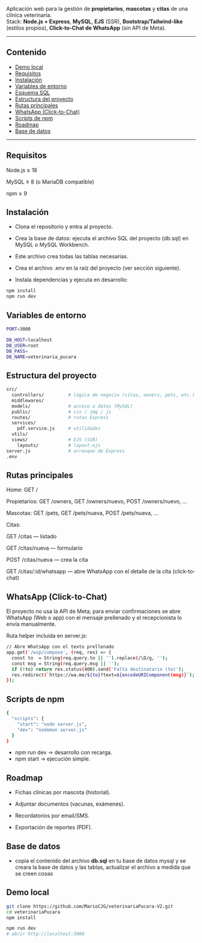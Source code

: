 Aplicación web para la gestión de **propietarios**, **mascotas** y **citas** de una clínica veterinaria.  
Stack: **Node.js + Express**, **MySQL**, **EJS** (SSR), **Bootstrap/Tailwind-like** (estilos propios), **Click-to-Chat de WhatsApp** (sin API de Meta).

---

## Contenido

- [Demo local](#demo-local)
- [Requisitos](#requisitos)
- [Instalación](#instalación)
- [Variables de entorno](#variables-de-entorno)
- [Esquema SQL](#esquema-sql)
- [Estructura del proyecto](#estructura-del-proyecto)
- [Rutas principales](#rutas-principales)
- [WhatsApp (Click-to-Chat)](#whatsapp-click-to-chat)
- [Scripts de npm](#scripts-de-npm)
- [Roadmap](#roadmap)
- [Base de datos](#base-de-datos)

---

## Requisitos

Node.js ≥ 18

MySQL ≥ 8 (o MariaDB compatible)

npm ≥ 9

## Instalación

- Clona el repositorio y entra al proyecto.

- Crea la base de datos: ejecuta el archivo SQL del proyecto (db.sql) en MySQL o MySQL Workbench.

- Este archivo crea todas las tablas necesarias.

- Crea el archivo .env en la raíz del proyecto (ver sección siguiente).

- Instala dependencias y ejecuta en desarrollo:

```bash
npm install
npm run dev
```

## Variables de entorno

```bash
PORT=3000

DB_HOST=localhost
DB_USER=root
DB_PASS=
DB_NAME=veterinaria_pucara
```

## Estructura del proyecto

```bash
src/
  controllers/         # lógica de negocio (citas, owners, pets, etc.)
  middlewares/
  models/              # acceso a datos (MySQL)
  public/              # css / img / js
  routes/              # rutas Express
  services/
    pdf.service.js     # utilidades
  utils/
  views/               # EJS (SSR)
    layouts/           # layout.ejs
server.js              # arranque de Express
.env

```

## Rutas principales

Home: GET /

Propietarios: GET /owners, GET /owners/nuevo, POST /owners/nuevo, …

Mascotas: GET /pets, GET /pets/nueva, POST /pets/nueva, …

Citas:

GET /citas — listado

GET /citas/nueva — formulario

POST /citas/nueva — crea la cita

GET /citas/:id/whatsapp — abre WhatsApp con el detalle de la cita (click-to-chat)

## WhatsApp (Click-to-Chat)

El proyecto no usa la API de Meta; para enviar confirmaciones se abre WhatsApp (Web o app) con el mensaje prellenado y el recepcionista lo envía manualmente.

Ruta helper incluida en server.js:

```bash
// Abre WhatsApp con el texto prellenado
app.get('/wsp/compose', (req, res) => {
  const to  = String(req.query.to || '').replace(/\D/g, ''); 
  const msg = String(req.query.msg || '');
  if (!to) return res.status(400).send('Falta destinatario (to)');
  res.redirect(`https://wa.me/${to}?text=${encodeURIComponent(msg)}`);
});
```

## Scripts de npm

```bash
{
  "scripts": {
    "start": "node server.js",
    "dev": "nodemon server.js"
  }
}
```
- npm run dev → desarrollo con recarga.
- npm start → ejecución simple.

## Roadmap

- Fichas clínicas por mascota (historial).

- Adjuntar documentos (vacunas, exámenes).

- Recordatorios por email/SMS.

- Exportación de reportes (PDF).

## Base de datos

- copia el contenido del archivo **db.sql** en tu base de datos mysql y se creara
  la base de datos y las tablas, actualizar el archivo a medida que se creen cosas

## Demo local

```bash
git clone https://github.com/MarioCJG/veterinariaPucara-V2.git
cd veterinariaPucara
npm install

npm run dev
# abrir http://localhost:3000

```
